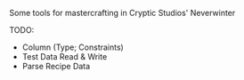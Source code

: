 Some tools for mastercrafting in Cryptic Studios' Neverwinter

TODO:
 - Column (Type; Constraints)
 - Test Data Read & Write
 - Parse Recipe Data